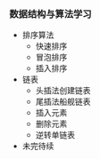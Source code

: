 ### 数据结构与算法学习
  - 排序算法
    - 快速排序
    - 冒泡排序
    - 插入排序
  - 链表
    - 头插法创建链表
    - 尾插法船舰链表
    - 插入元素
    - 删除元素
    - 逆转单链表
  - 未完待续